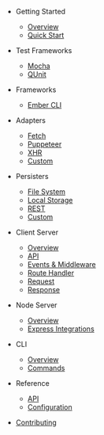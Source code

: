- Getting Started
  - [Overview](README.md)
  - [Quick Start](quick-start.md)

- Test Frameworks
  - [Mocha](test-frameworks/mocha.md)
  - [QUnit](test-frameworks/qunit.md)

- Frameworks
  - [Ember CLI](frameworks/ember-cli.md)

- Adapters
  - [Fetch](adapters/fetch.md)
  - [Puppeteer](adapters/puppeteer.md)
  - [XHR](adapters/xhr.md)
  - [Custom](adapters/custom.md)

- Persisters
  - [File System](persisters/fs.md)
  - [Local Storage](persisters/local-storage.md)
  - [REST](persisters/rest.md)
  - [Custom](persisters/custom.md)

- Client Server
  - [Overview](server/overview.md)
  - [API](server/api.md)
  - [Events & Middleware](server/events-and-middleware.md)
  - [Route Handler](server/route-handler.md)
  - [Request](server/request.md)
  - [Response](server/response.md)

- Node Server
  - [Overview](node-server/overview.md)
  - [Express Integrations](node-server/express-integrations.md)

- CLI
  - [Overview](cli/overview.md)
  - [Commands](cli/commands.md)

- Reference
  - [API](api.md)
  - [Configuration](configuration.md)

- [Contributing](CONTRIBUTING.md)
